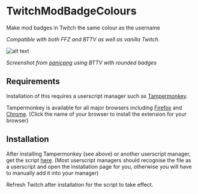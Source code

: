 # TwitchModBadgeColours
Make mod badges in Twitch the same colour as the username

*Compatible with both FFZ and BTTV as well as vanilla Twitch.*

![alt text](https://github.com/zaxutic/TwitchModBadgeColours/raw/master/img/bttv.png "Example screenshot")

*Screenshot from [panicpng](https://twitter.com/panic_png) using BTTV with rounded badges*

## Requirements
Installation of this requires a userscript manager such as [Tampermonkey](https://www.tampermonkey.net/).

Tampermonkey is available for all major browsers including [Firefox](https://addons.mozilla.org/en-US/firefox/addon/tampermonkey/) and [Chrome](https://chrome.google.com/webstore/detail/tampermonkey/dhdgffkkebhmkfjojejmpbldmpobfkfo?hl=en). (Click the name of your browser to install the extension for your browser)

## Installation
After installing Tampermonkey (see above) or another userscript manager, get the script [here](https://raw.githubusercontent.com/zaxutic/TwitchModBadgeColours/master/ModBadges.user.js). (Most userscript managers should recognise the file as a userscript and open the installation page for you, otherwise you will have to manually add it into your manager)

Refresh Twitch after installation for the script to take effect.
